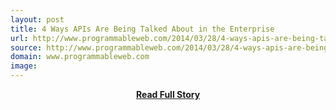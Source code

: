 ```yaml
---
layout: post
title: 4 Ways APIs Are Being Talked About in the Enterprise
url: http://www.programmableweb.com/2014/03/28/4-ways-apis-are-being-talked-about-in-the-enterprise/
source: http://www.programmableweb.com/2014/03/28/4-ways-apis-are-being-talked-about-in-the-enterprise/
domain: www.programmableweb.com
image: 
---
```


<p></p>
<center><p><a href="http://www.programmableweb.com/2014/03/28/4-ways-apis-are-being-talked-about-in-the-enterprise/" style='padding:25px; font-sze:18px; font-weight: bold;'>Read Full Story</a></p></center>
